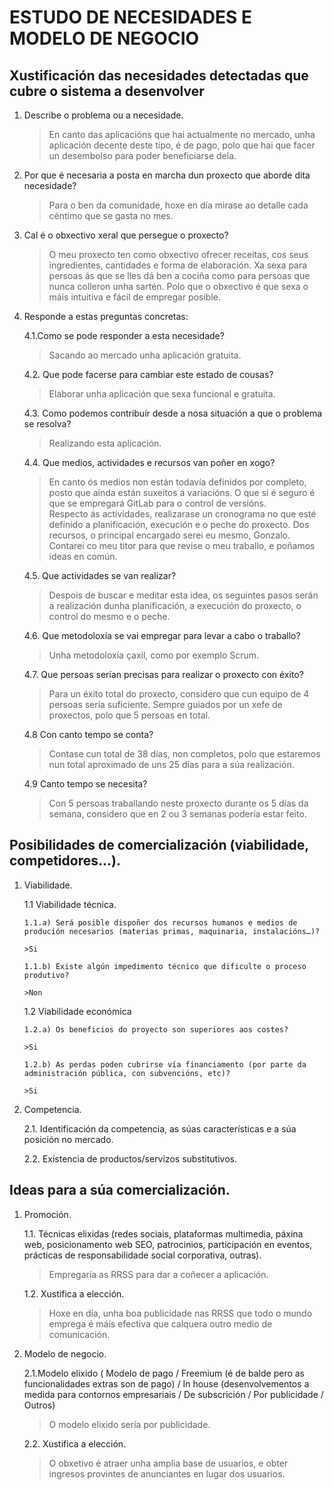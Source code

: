 # ESTUDO DE NECESIDADES E MODELO DE NEGOCIO

## Xustificación das necesidades detectadas que cubre o sistema a desenvolver
1.	Describe o problema ou a necesidade.
    
    >En canto das aplicacións que hai actualmente no mercado, unha aplicación decente deste tipo, é de pago, polo que hai que facer un desembolso para poder beneficiarse dela. 

2.	Por que é necesaria a posta en marcha dun proxecto que aborde dita necesidade?

    >Para o ben da comunidade, hoxe en día mirase ao detalle cada céntimo que se gasta no mes.

3.	Cal é o obxectivo xeral que persegue o proxecto?

    >O meu proxecto ten como obxectivo ofrecer receitas, cos seus ingredientes, cantidades e forma de elaboración. Xa sexa para persoas ás que se lles dá ben a cociña como para persoas que nunca colleron unha sartén. Polo que o obxectivo é que sexa o máis intuitiva e fácil de empregar posible. 

4.	Responde a estas preguntas concretas:

    4.1.Como se pode responder a esta necesidade? 

    >Sacando ao mercado unha aplicación gratuita.
    
    4.2. Que pode facerse para cambiar este estado de cousas? 

    >Elaborar unha aplicación que sexa funcional e gratuita.
    
    4.3. Como podemos contribuír desde a nosa situación a que o problema se resolva? 

    >Realizando esta aplicación.
    
    4.4. Que medios, actividades e recursos van poñer en xogo? 

    >En canto ós medios non están todavía definidos por completo, posto que aínda están suxeitos a variacións. O que si é seguro é que se empregará GitLab para o control de versións.     
    >Respecto ás actividades, realizarase un cronograma no que esté definido a planificación, execución e o peche do proxecto.
    >Dos recursos, o principal encargado serei eu mesmo, Gonzalo. Contarei co meu titor para que revise o meu traballo, e poñamos ideas en común.  
    
    4.5. Que actividades se van realizar? 

    >Despois de buscar e meditar esta idea, os seguintes pasos serán a realización dunha planificación, a execución do proxecto, o control do mesmo e o peche.   
    
    4.6. Que metodoloxía se vai empregar para levar a cabo o traballo?

    >Unha metodoloxía çaxil, como por exemplo Scrum. 
    
    4.7. Que persoas serían precisas para realizar o proxecto con éxito? 

    >Para un éxito total do proxecto, considero que cun equipo de 4 persoas sería suficiente. Sempre guiados por un xefe de proxectos, polo que 5 persoas en total.
    
    4.8 Con canto tempo se conta? 

    >Contase cun total de 38 días, non completos, polo que estaremos nun total aproximado de uns 25 días para a súa realización.

    4.9 Canto tempo se necesita?

    >Con 5 persoas traballando neste proxecto durante os 5 días da semana, considero que en 2 ou 3 semanas podería estar feito.

## Posibilidades de comercialización (viabilidade, competidores…).
1.	Viabilidade.

    1.1	Viabilidade técnica.
    
        1.1.a) Será posible dispoñer dos recursos humanos e medios de produción necesarios (materias primas, maquinaria, instalacións…)?

        >Si
        
        1.1.b) Existe algún impedimento técnico que dificulte o proceso produtivo?

        >Non
        
    1.2	Viabilidade económica
    
        1.2.a) Os beneficios do proyecto son superiores aos costes?

        >Si
        
        1.2.b) As perdas poden cubrirse vía financiamento (por parte da administración pública, con subvencións, etc)?

        >Si

        
2.	Competencia.

    2.1. Identificación da competencia, as súas características e a súa posición no mercado.
    
    2.2. Existencia de productos/servizos substitutivos.

## Ideas para a súa comercialización.
1.	Promoción.

    1.1.	Técnicas elixidas (redes sociais, plataformas multimedia, páxina web, posicionamento web SEO, patrocinios, participación en eventos, prácticas de responsabilidade social corporativa, outras).
    
    >Empregaría as RRSS para dar a coñecer a aplicación.

    1.2.	Xustifica a elección.

    >Hoxe en día, unha boa publicidade nas RRSS que todo o mundo emprega é máis efectiva que calquera outro medio de comunicación. 
    
2.	Modelo de negocio.

    2.1.Modelo elixido ( Modelo de pago / Freemium (é de balde pero as funcionalidades extras son de pago) / In house (desenvolvementos a medida para contornos empresariais / De subscrición / Por publicidade / Outros)
    
    >O modelo elixido sería por publicidade. 

    2.2. Xustifica a elección.

    >O obxetivo é atraer unha amplia base de usuarios, e obter ingresos provintes de anunciantes en lugar dos usuarios.

